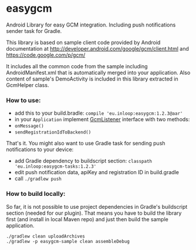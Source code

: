 # easygcm


Android Library for easy GCM integration. Including push notifications sender task for Gradle.

This library is based on sample client code provided by Android documentation at http://developer.android.com/google/gcm/client.html and https://code.google.com/p/gcm/

It includes all the common code from the sample including AndroidManifest.xml that is automatically merged into your application. Also content of sample's DemoActivity is included in this library extracted in GcmHelper class.

### How to use:

* add this to your build.bradle: `compile 'eu.inloop:easygcm:1.2.3@aar'`
* in your `Application` implement [GcmListener](http://github.com/inloop/easygcm/blob/master/easygcm/src/main/java/eu/inloop/easygcm/GcmListener.java) interface with two methods: 
 * `onMessage()`
 * `sendRegistrationIdToBackend()`

That's it. You might also want to use Gradle task for sending push notifications to your device:

* add Gradle dependency to buildscript section: `classpath 'eu.inloop:easygcm-tasks:1.2.3'`
* edit push notification data, apiKey and registration ID in build.gradle
* call `./gradlew push`

### How to build locally:

So far, it is not possible to use project dependencies in Gradle's buildscript section (needed for our plugin). That means you have to build the library first (and install in local Maven repo) and just then build the sample application.

    ./gradlew clean uploadArchives
    ./gradlew -p easygcm-sample clean assembleDebug
